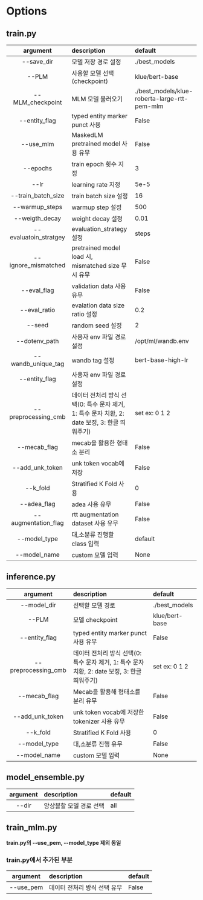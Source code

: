 # Options

## train.py

|argument        |description|default|
|:--------------:|:----------|:------|
|--save_dir|모델 저장 경로 설정| ./best_models|
|--PLM|사용할 모델 선택(checkpoint)|klue/bert-base|
|--MLM_checkpoint  | MLM 모델 불러오기 |./best_models/klue-roberta-large-rtt-pem-mlm|
|--entity_flag| typed entity marker punct 사용 | False |
| --use_mlm | MaskedLM pretrained model 사용 유무 | False |
| --epochs | train epoch 횟수 지정 | 3 |
| --lr | learning rate 지정 | 5e-5 |
| --train_batch_size | train batch size 설정 | 16 |
| --warmup_steps | warmup step 설정 | 500 |
| --weigth_decay | weight decay 설정 | 0.01 |
| --evaluatoin_stratgey   | evaluation_strategy 설정 | steps |
| --ignore_mismatched | pretrained model load 시, mismatched size 무시 유무 | False|
| --eval_flag | validation data 사용 유무 | False |
| --eval_ratio | evalation data size ratio 설정 | 0.2 |
| --seed | random seed 설정 | 2 |
| --dotenv_path | 사용자 env 파일 경로 설정   | /opt/ml/wandb.env |
| --wandb_unique_tag | wandb tag 설정 | bert-base-high-lr |
| --entity_flag | 사용자 env 파일 경로 설정   | |
| --preprocessing_cmb | 데이터 전처리 방식 선택(0: 특수 문자 제거, 1: 특수 문자 치환, 2: date 보정, 3: 한글 띄워주기)| set ex: 0 1 2 |
| --mecab_flag | mecab을 활용한 형태소 분리 | False |
| --add_unk_token | unk token vocab에 저장 | False |
| --k_fold | Stratified K Fold 사용 | 0 |
| --adea_flag | adea 사용 유무 | False |
| --augmentation_flag | rtt augmentation dataset 사용 유무 | False |
| --model_type | 대,소분류 진행할 class 입력 | default |
| --model_name | custom 모델 입력 | None |





## inference.py

|argument  |description|default|
|:------------:|:----------|:------|
|--model_dir| 선택할 모델 경로 |./best_models|
|--PLM | 모델 checkpoint |klue/bert-base|
|--entity_flag | typed entity marker punct 사용 유무 |False|
|--preprocessing_cmb|데이터 전처리 방식 선택(0: 특수 문자 제거, 1: 특수 문자 치환, 2: date 보정, 3: 한글 띄워주기)| set ex: 0 1 2 |
|--mecab_flag | Mecab을 활용해 형태소를 분리 유무 | False |
| --add_unk_token | unk token vocab에 저장한 tokenizer 사용 유무 | False |
| --k_fold | Stratified K Fold 사용 | 0 |
| --model_type | 대,소분류 진행 유무 | False |
| --model_name | custom 모델 입력 | None |

## model_ensemble.py

|argument  |description|default|
|:------------:|:----------|:------|
|--dir| 앙상블할 모델 경로 선택 |all|

## train_mlm.py

**train.py의 --use_pem, --model_type 제외 동일**

### train.py에서 추가된 부분

|argument  |description|default|
|:------------:|:----------|:------|
|--use_pem| 데이터 전처리 방식 선택 유무 |False|
